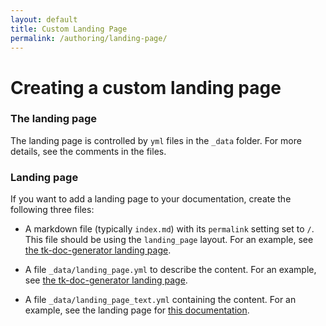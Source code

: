 ```yaml
---
layout: default
title: Custom Landing Page
permalink: /authoring/landing-page/
---
```


# Creating a custom landing page

### The landing page

The landing page is controlled by `yml` files in the `_data` folder. For more details, see the comments 
in the files.


### Landing page

If you want to add a landing page to your documentation, create the 
following three files:

- A markdown file (typically `index.md`) with its `permalink` setting set to `/`.
  This file should be using the `landing_page` layout. For an example, see
  [the tk-doc-generator landing page](https://github.com/shotgunsoftware/tk-doc-generator/blob/master/docs/index.md).

- A file `_data/landing_page.yml` to describe the content. For an example, 
  see [the tk-doc-generator landing page](https://github.com/shotgunsoftware/tk-doc-generator/blob/master/docs/_data/landing_page.yaml).

- A file `_data/landing_page_text.yml` containing the content. For an example, see 
  the landing page for [this documentation](https://github.com/shotgunsoftware/tk-doc-generator/blob/master/docs/_data/landing_page_text.yml).
